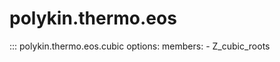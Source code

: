 # polykin.thermo.eos

::: polykin.thermo.eos.cubic
    options:
        members:
            - Z_cubic_roots
